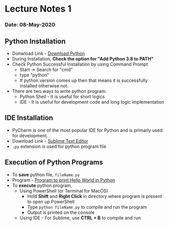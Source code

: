 # Lecture Notes 1
### Date: 08-May-2020

## Python Installation
* Donwload Link - [Download Python](https://www.python.org/downloads/)
* During Installation, __Check the option for "Add Python 3.8 to PATH"__
* Check Python Successful Installation by using Command Prompt
  * Start -> Search for "cmd"
  * type "python"
  * If python version comes up then that means it is successfully installed otherwise not.
* There are two ways to write python program:
  * Python Shell - It is useful for short logics
  * IDE - It is useful for development code and long logic implementation

## IDE Installation
* PyCharm is one of the most popular IDE for Python and is primarly used for development.
* Download Link - [Sublime Text Editor](https://www.sublimetext.com/3)
* `.py` extension is used for python program file

## Execution of Python Programs
* To __save__ python file, `fileName.py`
* Program - [Program to print Hello World in Python](https://github.com/abhinavg916/ytcodehelp-python/blob/master/Lectures/Lecture1/HelloWorld.py)
* To __execute__ python program,
  * Using PowerShell (or Terminal for MacOS)
    * Hold __Shift__ and __Right Click__ in directory where program is present to open up PowerShell 
    * Type `python fileName.py` to compile and run the program
    * Output is printed on the console
  * Using IDE - For Sublime, use __CTRL + B__ to compile and run
